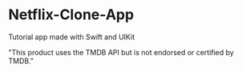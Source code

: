 # Netflix-Clone-App
Tutorial app made with Swift and UIKit

"This product uses the TMDB API but is not endorsed or certified by TMDB."
